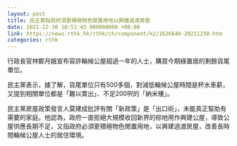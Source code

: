 ```yaml
---
layout: post
title: 民主黨指政府須更積極物色閒置用地以興建過渡房屋
date: 2021-12-30 18:51:43.000000000 +08:00
link: https://news.rthk.hk/rthk/ch/component/k2/1626640-20211230.htm
categories: rthk
---
```


行政長官林鄭月娥宣布容許輪候公屋超過一年的人士，購買今期綠置居的剩餘貨尾單位。

民主黨表示，據了解，貨尾單位只有500多個，對減低輪候公屋時間是杯水車薪，又提到相關單位都是「難以賣出」、不足200呎的「納米樓」。

民主黨房屋政策發言人莫建成批評有關「新政策」是「出口術」，未能真正幫助有需要的家庭。他認為，政府一直拒絕大規模收回新界的棕地用作興建公屋，導致公屋供應長期不足，又指政府必須更積極物色閒置用地，以興建過渡房屋，改善長時間輪候公屋人士的居住環境。
